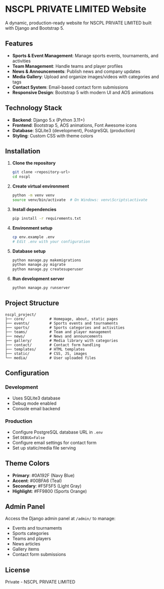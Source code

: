 # NSCPL PRIVATE LIMITED Website

A dynamic, production-ready website for NSCPL PRIVATE LIMITED built with Django and Bootstrap 5.

## Features

- **Sports & Event Management**: Manage sports events, tournaments, and activities
- **Team Management**: Handle teams and player profiles
- **News & Announcements**: Publish news and company updates
- **Media Gallery**: Upload and organize images/videos with categories and tags
- **Contact System**: Email-based contact form submissions
- **Responsive Design**: Bootstrap 5 with modern UI and AOS animations

## Technology Stack

- **Backend**: Django 5.x (Python 3.11+)
- **Frontend**: Bootstrap 5, AOS animations, Font Awesome icons
- **Database**: SQLite3 (development), PostgreSQL (production)
- **Styling**: Custom CSS with theme colors

## Installation

1. **Clone the repository**
   ```bash
   git clone <repository-url>
   cd nscpl
   ```

2. **Create virtual environment**
   ```bash
   python -m venv venv
   source venv/bin/activate  # On Windows: venv\Scripts\activate
   ```

3. **Install dependencies**
   ```bash
   pip install -r requirements.txt
   ```

4. **Environment setup**
   ```bash
   cp env.example .env
   # Edit .env with your configuration
   ```

5. **Database setup**
   ```bash
   python manage.py makemigrations
   python manage.py migrate
   python manage.py createsuperuser
   ```

6. **Run development server**
   ```bash
   python manage.py runserver
   ```

## Project Structure

```
nscpl_project/
├── core/           # Homepage, about, static pages
├── events/         # Sports events and tournaments
├── sports/         # Sports categories and activities
├── teams/          # Team and player management
├── news/           # News and announcements
├── gallery/        # Media library with categories
├── contact/        # Contact form handling
├── templates/      # HTML templates
├── static/         # CSS, JS, images
└── media/          # User uploaded files
```

## Configuration

### Development
- Uses SQLite3 database
- Debug mode enabled
- Console email backend

### Production
- Configure PostgreSQL database URL in `.env`
- Set `DEBUG=False`
- Configure email settings for contact form
- Set up static/media file serving

## Theme Colors

- **Primary**: #0A192F (Navy Blue)
- **Accent**: #00BFA6 (Teal)
- **Secondary**: #F5F5F5 (Light Gray)
- **Highlight**: #FF9800 (Sports Orange)

## Admin Panel

Access the Django admin panel at `/admin/` to manage:
- Events and tournaments
- Sports categories
- Teams and players
- News articles
- Gallery items
- Contact form submissions

## License

Private - NSCPL PRIVATE LIMITED
